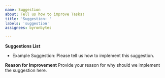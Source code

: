 ```yaml
---
name: Suggestion
about: Tell us how to improve Tasks!
title: 'Suggestion: '
labels: 'suggestion'
assignees: byronbytes

---
```


**Suggestions List**
+ Example Suggestion: Please tell us how to implement this suggestion.

**Reason for Improvement**
Provide your reason for why should we implement the suggestion here.
